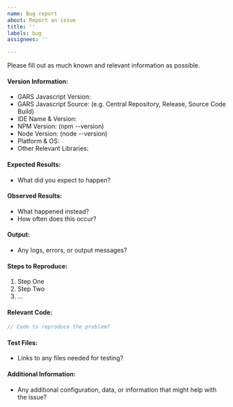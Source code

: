 ```yaml
---
name: Bug report
about: Report an issue
title: ''
labels: bug
assignees: ''

---
```


Please fill out as much known and relevant information as possible.

#### Version Information:

  * GARS Javascript Version:
  * GARS Javascript Source: (e.g. Central Repository, Release, Source Code Build)
  * IDE Name & Version:
  * NPM Version: (npm --version)
  * Node Version: (node --version)
  * Platform & OS:
  * Other Relevant Libraries:

#### Expected Results:

  * What did you expect to happen?

#### Observed Results:

  * What happened instead?
  * How often does this occur?

#### Output:

  * Any logs, errors, or output messages?

#### Steps to Reproduce:

  1. Step One
  2. Step Two
  3. ...

#### Relevant Code:

```javascript
// Code to reproduce the problem?
```

#### Test Files:

  * Links to any files needed for testing?

#### Additional Information:

  * Any additional configuration, data, or information that might help with the issue?
